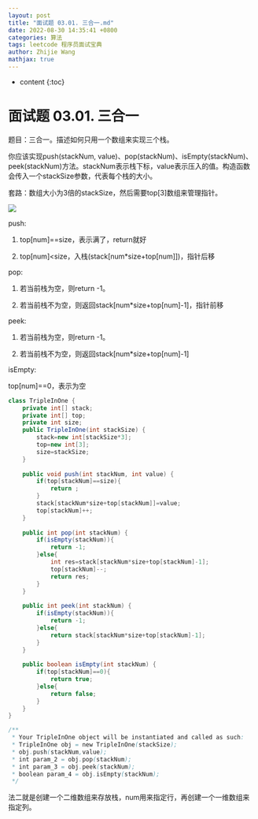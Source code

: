 ```yaml
---
layout: post
title: "面试题 03.01. 三合一.md"
date: 2022-08-30 14:35:41 +0800
categories: 算法
tags: leetcode 程序员面试宝典
author: Zhijie Wang
mathjax: true
---
```



* content
{:toc}














# 面试题 03.01. 三合一

题目：三合一。描述如何只用一个数组来实现三个栈。

你应该实现push(stackNum, value)、pop(stackNum)、isEmpty(stackNum)、peek(stackNum)方法。stackNum表示栈下标，value表示压入的值。构造函数会传入一个stackSize参数，代表每个栈的大小。



套路：数组大小为3倍的stackSize，然后需要top[3]数组来管理指针。



![](D:/下载/youdaonote-pull-master/youdaonote-pull-master/youdaonote/youdaonote-images/WEBRESOURCE390fb64147d29930194296e8312704f4.png)

push:

1. top[num]==size，表示满了，return就好

2. top[num]<size，入栈(stack[num*size+top[num]])，指针后移

pop:

1. 若当前栈为空，则return -1。

2. 若当前栈不为空，则返回stack[num*size+top[num]-1]，指针前移

peek:

1. 若当前栈为空，则return -1。

2. 若当前栈不为空，则返回stack[num*size+top[num]-1]

isEmpty:

top[num]==0，表示为空



```java
class TripleInOne {
    private int[] stack;
    private int[] top;
    private int size;
    public TripleInOne(int stackSize) {
        stack=new int[stackSize*3];
        top=new int[3];
        size=stackSize;
    }
    
    public void push(int stackNum, int value) {
        if(top[stackNum]==size){
            return ;
        }
        stack[stackNum*size+top[stackNum]]=value;
        top[stackNum]++;
    }
    
    public int pop(int stackNum) {
        if(isEmpty(stackNum)){
            return -1;
        }else{
            int res=stack[stackNum*size+top[stackNum]-1];
            top[stackNum]--;
            return res;
        }
    }
    
    public int peek(int stackNum) {
        if(isEmpty(stackNum)){
            return -1;
        }else{
            return stack[stackNum*size+top[stackNum]-1];
        }
    }
    
    public boolean isEmpty(int stackNum) {
        if(top[stackNum]==0){
            return true;
        }else{
            return false;
        }
    }
}

/**
 * Your TripleInOne object will be instantiated and called as such:
 * TripleInOne obj = new TripleInOne(stackSize);
 * obj.push(stackNum,value);
 * int param_2 = obj.pop(stackNum);
 * int param_3 = obj.peek(stackNum);
 * boolean param_4 = obj.isEmpty(stackNum);
 */
```

法二就是创建一个二维数组来存放栈，num用来指定行，再创建一个一维数组来指定列。